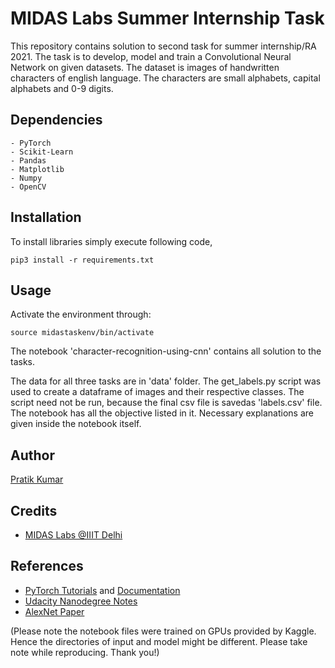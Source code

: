 # MIDAS Labs Summer Internship Task 

This repository contains solution to second task for summer internship/RA 2021. The task is to develop, model and train a Convolutional Neural Network on given datasets. The dataset is images of handwritten characters of english language. The characters are small alphabets, capital alphabets and 0-9 digits. 

## Dependencies
    
    - PyTorch
    - Scikit-Learn
    - Pandas
    - Matplotlib
    - Numpy
    - OpenCV

## Installation
To install libraries simply execute following code,

```
pip3 install -r requirements.txt
```

## Usage
Activate the environment through: 

```
source midastaskenv/bin/activate
```

The notebook 'character-recognition-using-cnn' contains all solution to the tasks. 
    
The data for all three tasks are in 'data' folder. The get_labels.py script was used to create a dataframe of images and their respective classes. The script need not be run, because the final csv file is savedas 'labels.csv' file. The notebook has all the objective listed in it. Necessary explanations are given inside the notebook itself. 


## Author

[Pratik Kumar](https://pr2tik1.github.io)

## Credits

- [MIDAS Labs @IIIT Delhi](http://midas.iiitd.edu.in)

## References

- [PyTorch Tutorials](https://pytorch.org/tutorials/) and [Documentation](https://pytorch.org/docs/stable/index.html) 
- [Udacity Nanodegree Notes](https://github.com/udacity/deep-learning-v2-pytorch)
- [AlexNet Paper](https://papers.nips.cc/paper/2012/file/c399862d3b9d6b76c8436e924a68c45b-Paper.pdf) 

(Please note the notebook files were trained on GPUs provided by Kaggle. Hence the directories of input and model might be different. Please take note while reproducing. Thank you!)
